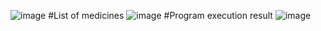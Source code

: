 ![image](https://user-images.githubusercontent.com/90928531/168022389-bcd63a8f-dba2-4ffb-93ba-35194b274f12.png)
#List of medicines
![image](https://user-images.githubusercontent.com/90928531/168022633-97ead5e6-d88c-489b-bf01-90e0f273deed.png)
#Program execution result
![image](https://user-images.githubusercontent.com/90928531/168023135-a3d8bb22-1423-41bf-b475-019059a168c7.png)
